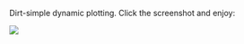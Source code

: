 Dirt-simple dynamic plotting. Click the screenshot and enjoy:

<a href="http://folk.ntnu.no/edvardkk/grafvis/">
<img src="http://i.imgur.com/6cuQMxN.png" />
</a>
